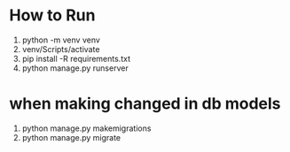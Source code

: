 # How to Run

1. python -m venv venv
2. venv/Scripts/activate
3. pip install -R requirements.txt
4. python manage.py runserver

# when making changed in db models
1. python manage.py makemigrations
2. python manage.py migrate